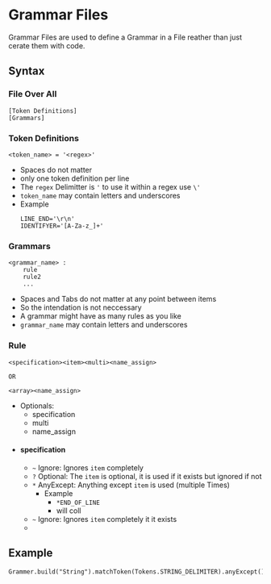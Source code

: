 # Grammar Files
Grammar Files are used to define a Grammar in a File reather than just cerate them with code.

## Syntax
### File Over All
```
[Token Definitions]
[Grammars]
```
### Token Definitions
```
<token_name> = '<regex>'
```

 - Spaces do not matter
 - only one token definition per line
 - The `regex` Delimitter is `'` to use it within a regex use `\'`
 - `token_name` may contain letters and underscores
 - Example
	```
	LINE_END='\r\n'
	IDENTIFYER='[A-Za-z_]+'
	```
### Grammars
```
<grammar_name> :
	rule
	rule2
	...
```
 - Spaces and Tabs do not matter at any point between items
 - So the intendation is not neccessary
 - A grammar might have as many rules as you like
 - `grammar_name` may contain letters and underscores

### Rule
```
<specification><item><multi><name_assign>

OR

<array><name_assign>
```

 - Optionals:
	 - specification
	 - multi
	 - name_assign
 - #### specification
	 - `~` Ignore: Ignores `item` completely
	 - `?` Optional: The `item` is optional, it is used if it exists but ignored if not
	 - `*` AnyExcept: Anything except `item` is used (multiple Times)
		 - Example
			 - `*END_OF_LINE` 
			 - will coll
	 - `~` Ignore: Ignores `item` completely it it exists
	 - 

## Example

    Grammer.build("String").matchToken(Tokens.STRING_DELIMITER).anyExcept()

<!--stackedit_data:
eyJoaXN0b3J5IjpbMzA4NjE5NTQxLDczMDkxMjM2OCwtMTI1MD
AzMzA2Ml19
-->